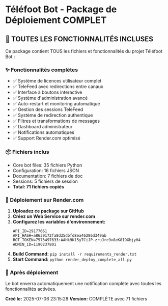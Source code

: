 # Téléfoot Bot - Package de Déploiement COMPLET

## 🚀 TOUTES LES FONCTIONNALITÉS INCLUSES

Ce package contient TOUS les fichiers et fonctionnalités du projet Téléfoot Bot :

### ✨ Fonctionnalités complètes
- ✅ Système de licences utilisateur complet
- ✅ TeleFeed avec redirections entre canaux
- ✅ Interface à boutons interactive  
- ✅ Système d'administration avancé
- ✅ Auto-restart et monitoring automatique
- ✅ Gestion des sessions TeleFeed
- ✅ Système de redirection authentique
- ✅ Filtres et transformations de messages
- ✅ Dashboard administrateur
- ✅ Notifications automatiques
- ✅ Support Render.com optimisé

### 📦 Fichiers inclus
- Core bot files: 35 fichiers Python
- Configuration: 16 fichiers JSON
- Documentation: 7 fichiers de doc
- Sessions: 5 fichiers de session
- **Total: 71 fichiers copiés**

### 🔧 Déploiement sur Render.com

1. **Uploadez ce package sur GitHub**
2. **Créez un Web Service sur render.com**
3. **Configurez les variables d'environnement:**
   ```
   API_ID=29177661
   API_HASH=a8639172fa8d35dbfd8ea46286d349ab
   BOT_TOKEN=7573497633:AAHk9K15yTCiJP-zruJrc9v8eK8I9XhjyH4
   ADMIN_ID=1190237801
   ```
4. **Build Command:** `pip install -r requirements_render.txt`
5. **Start Command:** `python render_deploy_complete_all.py`

### 🎯 Après déploiement
Le bot enverra automatiquement une notification complète avec toutes les fonctionnalités activées.

**Créé le:** 2025-07-06 23:15:28
**Version:** COMPLÈTE avec 71 fichiers
